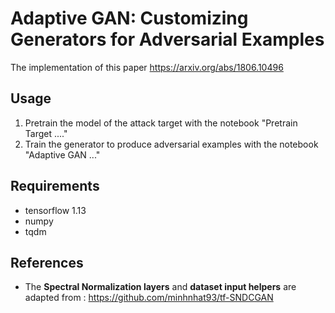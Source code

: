 # Adaptive GAN: Customizing Generators for Adversarial Examples

The implementation of this paper https://arxiv.org/abs/1806.10496

## Usage

1. Pretrain the model of the attack target  with the notebook "Pretrain Target ...."
2. Train the generator to produce adversarial examples with the notebook "Adaptive GAN ..." 


## Requirements
+ tensorflow 1.13
+ numpy
+ tqdm




## References
+ The **Spectral Normalization layers** and **dataset input helpers** are adapted from : https://github.com/minhnhat93/tf-SNDCGAN
